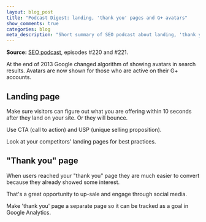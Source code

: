 ```yaml
---
layout: blog_post
title: "Podcast Digest: landing, 'thank you' pages and G+ avatars"
show_comments: true
categories: blog
meta_description: "Short summary of SEO podcast about landing, 'thank you' pages and Google plus avatars in search results."
---
```


**Source:** [SEO podcast](http://www.e-webstyle.com/Internet-Marketing-Podcast.asp), episodes #220 and #221.

At the end of 2013 Google changed algorithm of showing avatars in search results. Avatars are now shown for those who are active on their G+ accounts.

## Landing page

Make sure visitors can figure out what you are offering within 10 seconds after they land on your site. Or they will bounce.

Use CTA (call to action) and USP (unique selling proposition).

Look at your competitors' landing pages for best practices.

## "Thank you" page

When users reached your "thank you" page they are much easier to convert because they already showed some interest.

That's a great opportunity to up-sale and engage through social media.

Make 'thank you' page a separate page so it can be tracked as a goal in Google Analytics.
